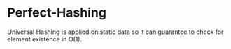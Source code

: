 # Perfect-Hashing
Universal Hashing is applied on static data so it can guarantee to check for element existence in O(1). 
